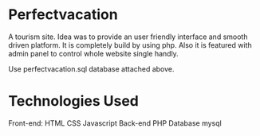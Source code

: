 # Perfectvacation
A tourism site. Idea was to provide an user friendly interface and smooth driven platform. It is completely build by using php. 
Also it is featured with admin panel to control whole website single handly.

Use perfectvacation.sql database attached above.

# Technologies Used
Front-end:
 HTML
 CSS
 Javascript
Back-end
 PHP
Database
 mysql​
